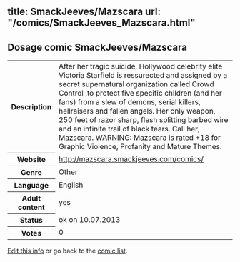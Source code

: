 title: SmackJeeves/Mazscara
url: "/comics/SmackJeeves_Mazscara.html"
---
Dosage comic SmackJeeves/Mazscara
-----------------------------------------

<p id="msg"></p>
<script type="text/javascript">
if (window.location.search === '?edit_info_mail=sent_ok') {
  var elem = document.getElementById("msg");
  elem.innerHTML = 'Edited information sucessfully sent for review, which is usually done daily. Thanks!';
  elem.className = 'ok';
}
</script>
<table class="comicinfo">
<tr>
<th>Description</th><td>After her tragic suicide, Hollywood celebrity elite Victoria Starfield is ressurected and assigned by a secret supernatural organization called Crowd Control ,to protect five specific children (and her fans) from a slew of demons, serial killers, hellraisers and fallen angels. Her only weapon, 250 feet of razor sharp, flesh splitting barbed wire and an infinite trail of black tears. Call her, Mazscara. WARNING: Mazscara is rated +18 for Graphic Violence, Profanity and Mature Themes.</td>
</tr>
<tr>
<th>Website</th><td><a href="http://mazscara.smackjeeves.com/comics/">http://mazscara.smackjeeves.com/comics/</a></td>
</tr>
<tr>
<th>Genre</th><td>Other</td>
</tr>
<tr>
<th>Language</th><td>English</td>
</tr>
<tr>
<th>Adult content</th><td>yes</td>
</tr>
<tr>
<th>Status</th><td>ok on 10.07.2013</td>
</tr>
<tr>
<th>Votes</th><td>0</td>
</tr>
</table>

[Edit this info](SmackJeeves_Mazscara_edit.html) or go back to the [comic list](../comic-index.html).
